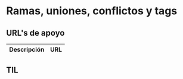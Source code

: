 # Ramas, uniones, conflictos y tags

## URL's de apoyo

| Descripción | URL |
| ------------- | ------------- |

## TIL

